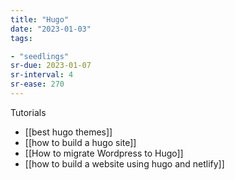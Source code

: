 ```yaml
---
title: "Hugo"
date: "2023-01-03"
tags:

- "seedlings"
sr-due: 2023-01-07
sr-interval: 4
sr-ease: 270
---
```


Tutorials

- [[best hugo themes]]
- [[how to build a hugo site]]
- [[How to migrate Wordpress to Hugo]]
- [[how to build a website using hugo and netlify]]